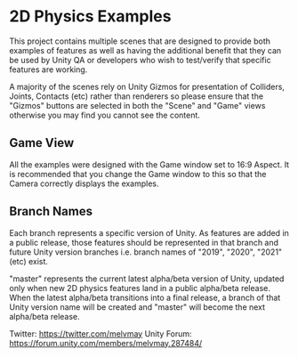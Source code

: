 # 2D Physics Examples
This project contains multiple scenes that are designed to provide both examples of features as well as having the additional benefit that they can be used by Unity QA or developers who wish to test/verify that specific features are working.

A majority of the scenes rely on Unity Gizmos for presentation of Colliders, Joints, Contacts (etc) rather than renderers so please ensure that the "Gizmos" buttons are selected in both the "Scene" and "Game" views otherwise you may find you cannot see the content.

## Game View

All the examples were designed with the Game window set to 16:9 Aspect. It is recommended that you change the Game window to this so that the Camera correctly displays the examples.

## Branch Names

Each branch represents a specific version of Unity. As features are added in a public release, those features should be represented in that branch and future Unity version branches i.e. branch names of "2019", "2020", "2021" (etc) exist.

"master" represents the current latest alpha/beta version of Unity, updated only when new 2D physics features land in a public alpha/beta release. When the latest alpha/beta transitions into a final release, a branch of that Unity version name will be created and "master" will become the next alpha/beta release.

Twitter: https://twitter.com/melvmay
Unity Forum: https://forum.unity.com/members/melvmay.287484/
